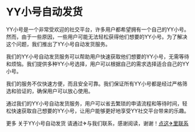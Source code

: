 # YY小号自动发货

YY小号是一个非常受欢迎的社交平台，许多用户都希望拥有一个自己的YY小号。然而，由于一些原因，一些用户可能无法轻松获得他们想要的YY小号。为了解决这个问题，我们推出了YY小号自动发货服务。

我们的YY小号自动发货服务可以帮助用户快速获取他们想要的YY小号，无需等待和烦恼。我们提供多种YY小号选择，用户可以根据自己的需求选择适合自己的YY小号。

我们的服务不仅快速方便，而且安全可靠。我们保证所有YY小号都是经过严格筛选和验证的，确保用户可以放心使用。

通过我们的YY小号自动发货服务，用户可以省去繁琐的申请流程和等待时间，轻松快速获取自己想要的YY小号，让用户能够更好地享受YY社交平台带来的乐趣。

更多 关于YY小号自动发货 请通过✈与我们联系，感谢阅读，谢谢！[点这✈里联系](https://add.k02.cc)